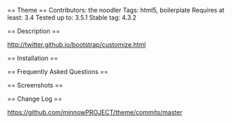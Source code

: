 == Theme ==
Contributors: the noodler
Tags: html5, boilerplate
Requires at least: 3.4
Tested up to: 3.5.1
Stable tag: 4.3.2

== Description ==

http://twitter.github.io/bootstrap/customize.html

== Installation ==

== Frequently Asked Questions ==

== Screenshots ==

== Change Log ==

https://github.com/minnowPROJECT/theme/commits/master